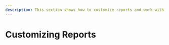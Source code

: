 ```yaml
---
description: This section shows how to customize reports and work with comments and tags.
---
```


# Customizing Reports

